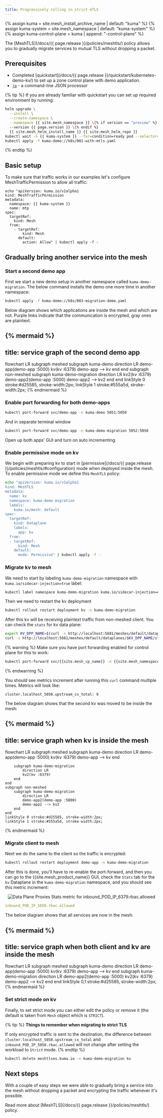 ```yaml
---
title: Progressively rolling in strict mTLS
---
```


{% assign kuma = site.mesh_install_archive_name | default: "kuma" %}
{% assign kuma-system = site.mesh_namespace | default: "kuma-system" %}
{% assign kuma-control-plane = kuma | append: "-control-plane" %}

The [MeshTLS](/docs/{{ page.release }}/policies/meshtls/) policy allows you to gradually migrate services to mutual TLS without dropping a packet.

## Prerequisites

- Completed [quickstart](/docs/{{ page.release }}/quickstart/kubernetes-demo-kv/) to set up a zone control plane with demo application.
- [`jq`](https://jqlang.github.io/jq/) - a command-line JSON processor

{% tip %}
If you are already familiar with quickstart you can set up required environment by running:

```sh
helm upgrade \
  --install \
  --create-namespace \
  --namespace {{ site.mesh_namespace }} \{% if version == "preview" %}
  --version {{ page.version }} \{% endif %}
  {{ site.mesh_helm_install_name }} {{ site.mesh_helm_repo }}
kubectl wait -n {{ kuma-system }} --for=condition=ready pod --selector=app={{ kuma-control-plane }} --timeout=90s
kubectl apply -f kuma-demo://k8s/001-with-mtls.yaml
```
{% endtip %}


## Basic setup

To make sure that traffic works in our examples let's configure MeshTrafficPermission to allow all traffic:

```shell
echo "apiVersion: kuma.io/v1alpha1
kind: MeshTrafficPermission
metadata:
  namespace: {{ kuma-system }}
  name: mtp
spec:
  targetRef:
    kind: Mesh
  from:
    - targetRef:
        kind: Mesh
      default:
        action: Allow" | kubectl apply -f -
```

## Gradually bring another service into the mesh

### Start a second demo app

First we start a new demo setup in another namespace called `kuma-demo-migration`.
The below command installs the demo one more time in another namespace:

```sh
kubectl apply -f kuma-demo://k8s/003-migration-demo.yaml
```

Below diagram shows which applications are inside the mesh and which are not.
Purple links indicate that the communication is encrypted, gray ones are plaintext.

{% mermaid %}
---
title: service graph of the second demo app
---
flowchart LR
    subgraph meshed
        subgraph kuma-demo
            direction LR
            demo-app(demo-app :5000)
            kv(kv :6379)
            demo-app --> kv
        end
    end
    subgraph non-meshed
        subgraph kuma-demo-migration
            direction LR
            kv2(kv :6379)
            demo-app2(demo-app :5000)
            demo-app2 --> kv2
        end
    end
    linkStyle 0 stroke:#d25585, stroke-width:2px;
    linkStyle 1 stroke:#555a5d, stroke-width:2px;
{% endmermaid %}

### Enable port forwarding for both demo-apps

```sh
kubectl port-forward svc/demo-app -n kuma-demo 5051:5050
```

And in separate terminal window

```sh
kubectl port-forward svc/demo-app -n kuma-demo-migration 5052:5050
```

Open up both apps' GUI and turn on auto incrementing.

### Enable permissive mode on kv

We begin with preparing kv to start in [permissive](/docs/{{ page.release }}/policies/meshtls/#configuration) mode when deployed inside the mesh.
To enable permissive mode we define this `MeshTLS` policy:

```sh
echo "apiVersion: kuma.io/v1alpha1
kind: MeshTLS
metadata:
  name: kv
  namespace: kuma-demo-migration
  labels:
    kuma.io/mesh: default
spec:
  targetRef:
    kind: Dataplane
    labels:
      app: kv
  from:
  - targetRef:
      kind: Mesh
    default:
      mode: Permissive" | kubectl apply -f -
```


### Migrate kv to mesh

We need to start by labeling `kuma-demo-migration` namespace with `kuma.io/sidecar-injection=true` label:

```sh
kubectl label namespace kuma-demo-migration kuma.io/sidecar-injection=enabled --overwrite
```

Then we need to restart the kv deployment

```sh
kubectl rollout restart deployment kv -n kuma-demo-migration
```

After this kv will be receiving plaintext traffic from non-meshed client.
You can check the `stats` for kv data plane:

```sh
export KV_DPP_NAME=$(curl -s http://localhost:5681/meshes/default/dataplanes/_overview\?name\=kv | jq -r '.items[0].name')
curl -s http://localhost:5681/meshes/default/dataplanes/$KV_DPP_NAME/stats | grep cluster.localhost_5050.upstream_cx_total
```

{% warning %}
Make sure you have port forwarding enabled for control plane for this to work:
```sh
kubectl port-forward svc/{{site.mesh_cp_name}} -n {{site.mesh_namespace}} 5681:5681
```
{% endwarning %}


You should see metrics increment after running this `curl` command multiple times. Metrics will look like:

```
cluster.localhost_5050.upstream_cx_total: 9
```

The below diagram shows that the second kv was moved to be inside the mesh:

{% mermaid %}
---
title: service graph when kv is inside the mesh
---
flowchart LR
    subgraph meshed
        subgraph kuma-demo
            direction LR
            demo-app(demo-app :5000)
            kv(kv :6379)
            demo-app --> kv
        end
        
        subgraph kuma-demo-migration 
            direction LR
            kv2(kv :6379)
        end
    end
    subgraph non-meshed
        subgraph kuma-demo-migration
            direction LR
            demo-app2(demo-app :5000)
            demo-app2 --> kv2
        end
    end
    linkStyle 0 stroke:#d25585, stroke-width:2px;
    linkStyle 1 stroke:#555a5d, stroke-width:2px;
{% endmermaid %}

### Migrate client to mesh

Next we do the same to the client so the traffic is encrypted:

```sh
kubectl rollout restart deployment demo-app -n kuma-demo-migration
```

After this is done, you'll have to re-enable the port-forward, and then you can go to the {{site.mesh_product_name}} GUI, check the `Stats` tab for the `kv` Dataplane in the `kuma-demo-migration` namespace, and you should see this metric increment:

<center>
<img src="/assets/images/guides/meshtls/dp-stats-view3.png" alt="Data Plane Proxies Stats metric for inbound_POD_IP_6379.rbac.allowed"/>
</center>

```yaml
inbound_POD_IP_5050.rbac.allowed
```

The below diagram shows that all services are now in the mesh:

{% mermaid %}
---
title: service graph when both client and kv are inside the mesh
---
flowchart LR
    subgraph meshed
        subgraph kuma-demo
            direction LR
            demo-app(demo-app :5000)
            kv(kv :6379)
            demo-app --> kv
        end
        subgraph kuma-demo-migration
            direction LR
            demo-app2(demo-app :5000)
            kv2(kv :6379)
            demo-app2 --> kv2
        end
    end
    linkStyle 0,1 stroke:#d25585, stroke-width:2px;
{% endmermaid %}

### Set strict mode on kv

Finally, to set strict mode you can either edit the policy or remove it (the default is taken from `Mesh` object which is `STRICT`).

{% tip %}
**Things to remember when migrating to strict TLS**

If only encrypted traffic is sent to the destination, the difference between `cluster.localhost_5050.upstream_cx_total` and `inbound_POD_IP_5050.rbac.allowed` will not change after setting the workload to `Strict` mode.
{% endtip %}

```sh
kubectl delete meshtlses.kuma.io -n kuma-demo-migration kv
```

## Next steps

With a couple of easy steps we were able to gradually bring a service into the mesh without dropping a packet and encrypting the traffic whenever it's possible.

Read more about [MeshTLS](/docs/{{ page.release }}/policies/meshtls/) policy.
